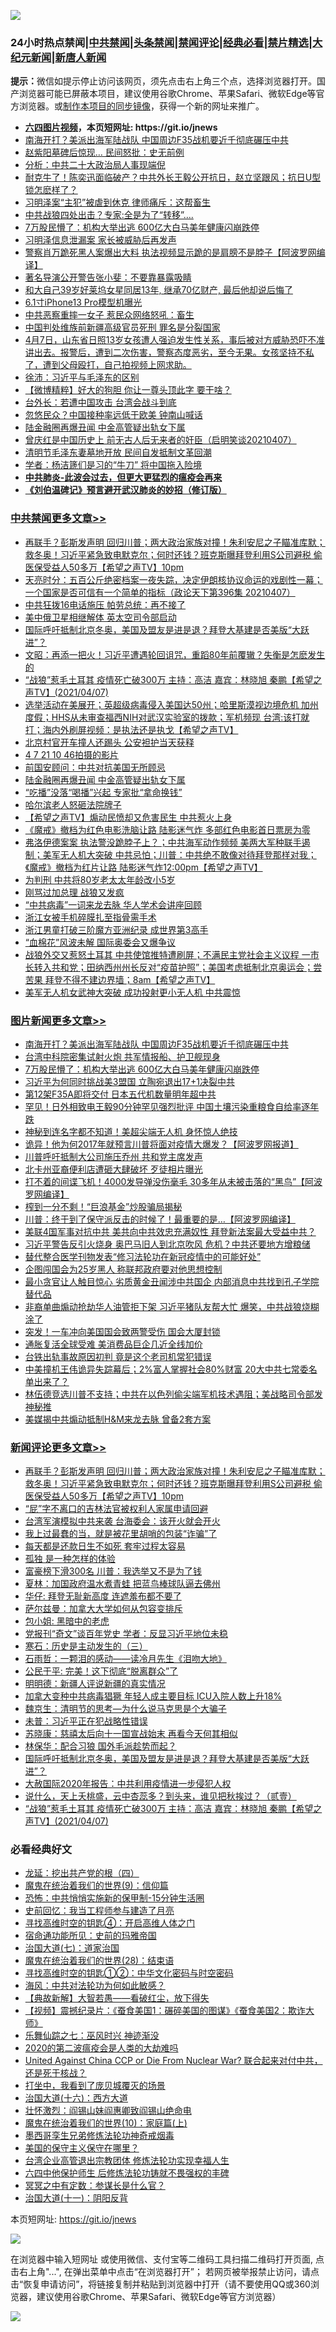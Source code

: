![](https://raw.githubusercontent.com/fqnews/bnews/master/64photo/fqnews-qr.jpg)

<div id="tt">
<h3>24小时热点禁闻|<a href="#%E4%B8%AD%E5%85%B1%E7%A6%81%E9%97%BB%E6%9B%B4%E5%A4%9A%E6%96%87%E7%AB%A0">中共禁闻</a>|<a href="#%E5%9B%BE%E7%89%87%E6%96%B0%E9%97%BB%E6%9B%B4%E5%A4%9A%E6%96%87%E7%AB%A0">头条禁闻</a>|<a href="#%E6%96%B0%E9%97%BB%E8%AF%84%E8%AE%BA%E6%9B%B4%E5%A4%9A%E6%96%87%E7%AB%A0">禁闻评论|<a href="#%E5%BF%85%E7%9C%8B%E7%BB%8F%E5%85%B8%E5%A5%BD%E6%96%87">经典必看|<a href="/video.md#%E7%A6%81%E7%89%87%E7%B2%BE%E9%80%89">禁片精选</a>|<a href="https://github.com/fqnews/djy/blob/master/gb/nf1351518.md#1">大纪元新闻</a>|<a href="https://github.com/fqnews/ntdtv/blob/master/gb/prog204.md#1">新唐人新闻</a></h3>
<div><b>提示：</b>微信如提示停止访问该网页，须先点击右上角三个点，选择浏览器打开。国产浏览器可能已屏蔽本项目，建议使用谷歌Chrome、苹果Safari、微软Edge等官方浏览器。或<a href="https://github.com/fqnews/bnews/blob/master/%E5%88%B6%E4%BD%9Cgit%E7%A6%81%E9%97%BB%E9%95%9C%E5%83%8F.md">制作本项目的同步镜像</a>，获得一个新的网址来推广。</div>
<ul>
<li><b><a href="http://d1.bdrive.tk/64.mp4" target="_blank">六四图片视频</a>，本页短网址: https://git.io/jnews</b></li>
<li><a href="/topimagenews/20210407/1521468.md">南海开打？美派出海军陆战队 中国周边F35战机要近千彻底碾压中共</a></li>
<li><a href="/cnnews/20210407/1521307.md">赵紫阳墓碑后惊现… 民间怒批：史无前例</a></li>
<li><a href="/cbnews/20210407/1521373.md">分析：中共二十大政治局人事现端倪</a></li>
<li><a href="/bannedvideo/20210407/1521266.md">耐克牛了！陈奕迅面临破产？中共外长王毅公开抗日，赵立坚跟风；抗日U型锁怎麽样了？</a></li>
<li><a href="/cnnews/20210407/1521375.md">习明泽案“主犯”被虐到休克 律师痛斥：这帮畜生</a></li>
<li><a href="/cbnews/20210407/1521250.md">中共战狼四处出击？专家:全是为了“转移”….</a></li>
<li><a href="/topimagenews/20210407/1521268.md">7万股民懵了：机构大举出逃 600亿大白马美年健康闪崩跌停</a></li>
<li><a href="/cbnews/20210407/1521284.md">习明泽信息泄漏案 家长被威胁后再发声</a></li>
<li><a href="/cnnews/20210407/1521398.md">警察肖万跪死黑人案爆出大料 执法视频显示跪的是肩膀不是脖子【阿波罗网编译】</a></li>
<li><a href="/yule/20210407/1521496.md">著名导演公开警告张小斐：不要靠暴露吸睛</a></li>
<li><a href="/yule/20210408/1521771.md">和大自己39岁好莱坞女星同居13年, 继承70亿财产, 最后他却说后悔了</a></li>
<li><a href="/cnnews/20210407/1521610.md">6.1寸iPhone13 Pro模型机曝光</a></li>
<li><a href="/cbnews/20210407/1521469.md">中共恶察重摔一女子 惹民众网络怒吼：畜生</a></li>
<li><a href="/headline/20210407/1521403.md">中国判处维族前新疆高级官员死刑 罪名是分裂国家</a></li>
<li><a href="/bannedvideo/20210407/1521629.md">4月7日，山东省日照13岁女孩遭人强迫发生性关系，事后被对方威胁恐吓不准讲出去。报警后，遭到二次伤害，警察态度恶劣，至今无果。女孩坚持不私了，遭到父母殴打，自己拍视频上网求助。</a></li>
<li><a href="/renquan/minyun/20210408/1521709.md">徐沛：习近平与毛泽东的区别</a></li>
<li><a href="/comments/20210407/1521256.md">【微博精粹】好大的狗胆 你让一尊头顶此字 要干啥？</a></li>
<li><a href="/headline/20210407/1521340.md">台外长：若遭中国攻击 台湾会战斗到底</a></li>
<li><a href="/cbnews/20210407/1521413.md">忽悠民众？中国接种率远低于欧美 钟南山喊话</a></li>
<li><a href="/cbnews/20210408/1521761.md">陆金融圈再爆丑闻 中金高管疑出轨女下属</a></li>
<li><a href="/bannedvideo/20210407/1521397.md">曾庆红是中国历史上 前无古人后无来者的奸臣（启明笑谈20210407）</a></li>
<li><a href="/ssgc/20210407/1521445.md">清明节毛泽东妻墓地开放 民间自发抵制文革回潮</a></li>
<li><a href="/cbnews/20210407/1521318.md">学者：杨洁篪们是习的“牛刀” 将中国拖入险境</a></li>
<li><b><a href="/comments/20200211/1275071.md" target="_blank">中共肺炎-此波会过去，但更大更猛烈的瘟疫会再来</a></b></li>
<li><b><a href="/comments/20200207/1272816.md" target="_blank">《刘伯温碑记》预言避开武汉肺炎的妙招（修订版）</a></b></li>
</ul>
</div>

<div class="catlist">
<h3><a href="/cbnews/" target="_blank">中共禁闻</a><span><a href="/cbnews/" target="_blank" rel="nofollow">更多文章>></a></span></h3>
<ul>
<li><a href="/comments/20210408/1521956.md" target="_blank">再联手？彭斯发声明 回归川普；两大政治家族对撞！朱利安尼之子瞄准库默；救冬奥！习近平紧急致电默克尔；何时还钱？班克斯曝拜登利用S公司避税  偷医保受益人50多万【希望之声TV】10pm</a></li>
<li><a href="/cbnews/20210408/1521937.md" target="_blank">天亮时分：五百公斤绝密档案一夜失踪，决定伊朗核协议命运的戏剧性一幕；一个国家是否可信有一个简单的指标（政论天下第396集 20210407）</a></li>
<li><a href="/cbnews/20210408/1521901.md" target="_blank">中共狂拨16电话施压 帕劳总统：再不接了</a></li>
<li><a href="/cbnews/20210408/1521900.md" target="_blank">美中俄卫星相继解体 英太空司令部启动</a></li>
<li><a href="/comments/20210408/1521879.md" target="_blank">国际呼吁抵制北京冬奥，美国及盟友是进是退？拜登大基建是否美版“大跃进”？</a></li>
<li><a href="/cbnews/20210408/1521875.md" target="_blank">文昭：再添一把火！习近平遭遇轮回诅咒，重蹈80年前覆辙？失衡是怎麽发生的</a></li>
<li><a href="/comments/20210408/1521861.md" target="_blank">“战狼”惹毛土耳其  疫情死亡破300万 主持：高洁  嘉宾：林晓旭  秦鹏【希望之声TV】(2021/04/07)</a></li>
<li><a href="/comments/20210408/1521825.md" target="_blank">选举活动在美展开；英超级病毒侵入美国达50州；哈里斯漠视边境危机 加州度假；HHS从未审查福西NIH对武汉实验室的拨款；军机频现 台湾:该打就打；海内外刷屏视频：是执法还是执戈【希望之声TV】</a></li>
<li><a href="/cbnews/20210408/1521779.md" target="_blank">北京村官开车撞人还踢头 公安袒护当天获释</a></li>
<li><a href="/comments/20210408/1521763.md" target="_blank">4 7 21 10 46拍摄的影片</a></li>
<li><a href="/cbnews/20210408/1521762.md" target="_blank">前国安顾问：中共对抗美国无所顾忌</a></li>
<li><a href="/cbnews/20210408/1521761.md" target="_blank">陆金融圈再爆丑闻 中金高管疑出轨女下属</a></li>
<li><a href="/cbnews/20210408/1521738.md" target="_blank">“吃播”没落“喝播”兴起 专家批“拿命换钱”</a></li>
<li><a href="/cbnews/20210408/1521726.md" target="_blank">哈尔滨老人怒砸法院牌子</a></li>
<li><a href="/comments/20210408/1521725.md" target="_blank">【希望之声TV】煽动民愤却又危害民生 中共惹火上身</a></li>
<li><a href="/cbnews/20210408/1521671.md" target="_blank">《魔戒》撤档为红色电影洗脑让路 陆影迷气炸 多部红色电影首日票房为零</a></li>
<li><a href="/comments/20210407/1521655.md" target="_blank">弗洛伊德案案 执法警没跪脖子上？；中共海军动作频频 美两大军种联手遏制；美军无人机大突破 中共忌怕；川普：中共绝不敢像对待拜登那样对我；《魔戒》撤档为红片让路 陆影迷气炸12:00pm【希望之声TV】</a></li>
<li><a href="/cbnews/20210407/1521628.md" target="_blank">为判刑 中共将80岁老太太年龄改小5岁</a></li>
<li><a href="/cbnews/20210407/1521605.md" target="_blank">刚骂过加总理 战狼又发疯</a></li>
<li><a href="/cbnews/20210407/1521561.md" target="_blank">“中共病毒”一词来龙去脉 华人学术会讲座回顾</a></li>
<li><a href="/cbnews/20210407/1521560.md" target="_blank">浙江女被手机碎膜扎至指骨需手术</a></li>
<li><a href="/cbnews/20210407/1521559.md" target="_blank">浙江男童打破三阶魔方亚洲纪录 成世界第3高手</a></li>
<li><a href="/cbnews/20210407/1521493.md" target="_blank">“血棉花”风波未解 国际奥委会又爆争议</a></li>
<li><a href="/comments/20210407/1521479.md" target="_blank">战狼外交又惹怒土耳其 中共使馆推特遭刷屏；不满民主党社会主义议程 一市长转入共和党；田纳西州州长反对“疫苗护照”；美国考虑抵制北京奥运会；尝苦果 拜登不得不建边界墙；8am【希望之声TV】</a></li>
<li><a href="/cbnews/20210407/1521470.md" target="_blank">美军无人机女武神大突破 成功投射更小无人机 中共震惊</a></li>

</ul>
</div>
<div class="catlist">
<h3><a href="/topimagenews/" target="_blank">图片新闻</a><span><a href="/topimagenews/" target="_blank" rel="nofollow">更多文章>></a></span></h3>
<ul>
<li><a href="/topimagenews/20210407/1521468.md" target="_blank">南海开打？美派出海军陆战队 中国周边F35战机要近千彻底碾压中共</a></li>
<li><a href="/topimagenews/20210407/1521344.md" target="_blank">台湾中科院密集试射火炮 共军情报船、护卫舰现身</a></li>
<li><a href="/topimagenews/20210407/1521268.md" target="_blank">7万股民懵了：机构大举出逃 600亿大白马美年健康闪崩跌停</a></li>
<li><a href="/topimagenews/20210407/1521136.md" target="_blank">习近平为何同时挑战美3盟国 立陶宛退出17+1决裂中共</a></li>
<li><a href="/topimagenews/20210406/1520690.md" target="_blank">第12架F35A即将交付 日本五代机数量明年超中共</a></li>
<li><a href="/topimagenews/20210406/1520399.md" target="_blank">罕见！日外相致电王毅90分钟罕见强烈批评 中国土壤污染重粮食自给率逐年跌</a></li>
<li><a href="/topimagenews/20210405/1519948.md" target="_blank">神秘到连名字都不知道！美超尖端无人机 身怀惊人绝技</a></li>
<li><a href="/topimagenews/20210405/1519899.md" target="_blank">诡异！他为何2017年就预言川普将面对疫情大爆发？【阿波罗网报道】</a></li>
<li><a href="/topimagenews/20210405/1519818.md" target="_blank">川普呼吁抵制大公司施压乔州 共和党主席发声</a></li>
<li><a href="/topimagenews/20210405/1519671.md" target="_blank">北卡州亚裔便利店遭砸大肆破坏 歹徒相片曝光</a></li>
<li><a href="/topimagenews/20210404/1519440.md" target="_blank">打不着的间谍飞机！4000发导弹没伤毫毛 30多年从未被击落的“黑鸟”【阿波罗网编译】</a></li>
<li><a href="/topimagenews/20210404/1519402.md" target="_blank">榨到一分不剩！“巨浪基金”炒股骗局揭秘</a></li>
<li><a href="/topimagenews/20210404/1519391.md" target="_blank">川普：终于到了保守派反击的时候了！最重要的是…【阿波罗网编译】</a></li>
<li><a href="/topimagenews/20210404/1519149.md" target="_blank">美联4国军事对抗中共 美共向中共效忠充满奴性 拜登新法案最大受益中共？</a></li>
<li><a href="/topimagenews/20210403/1518960.md" target="_blank">习近平警告反引火烧身 奥巴马旧人到北京吹风 危机？中共还要地方增粮储</a></li>
<li><a href="/comments/20210403/1518906.md" target="_blank">替代整合医学刊物发表“修习法轮功在新冠疫情中的可能好处”</a></li>
<li><a href="/topimagenews/20210403/1518554.md" target="_blank">企图闯国会为25岁黑人 称联邦政府要对他思想控制</a></li>
<li><a href="/topimagenews/20210403/1518546.md" target="_blank">最小贪官让人触目惊心 劣质黄金丑闻涉中共国企 内部消息中共找到孔子学院替代品</a></li>
<li><a href="/topimagenews/20210403/1518528.md" target="_blank">非裔单曲煽动抢劫华人油管拒下架 习近平猪队友帮大忙 爆笑，中共战狼烧糊涂了</a></li>
<li><a href="/topimagenews/20210403/1518459.md" target="_blank">突发！一车冲向美国国会致两警受伤 国会大厦封锁</a></li>
<li><a href="/topimagenews/20210403/1518446.md" target="_blank">通胀复活全球受难 美消费品巨企几近全线加价</a></li>
<li><a href="/topimagenews/20210402/1518285.md" target="_blank">台铁出轨事故原因初判 竟是这个老司机常犯错误</a></li>
<li><a href="/topimagenews/20210402/1517957.md" target="_blank">中美撞机王伟诡异失踪幕后；2%富人掌握社会80%财富 20大中共七常委名单出来了？</a></li>
<li><a href="/topimagenews/20210402/1517873.md" target="_blank">林伍德竞选川普不支持；中共在以色列偷尖端军机技术遇阻；美战略司令部发神秘推</a></li>
<li><a href="/topimagenews/20210402/1517863.md" target="_blank">美媒揭中共煽动抵制H&#038;M来龙去脉 曾备2套方案</a></li>

</ul>
</div>
<div class="catlist">
<h3><a href="/comments/" target="_blank">新闻评论</a><span><a href="/comments/" target="_blank" rel="nofollow">更多文章>></a></span></h3>
<ul>
<li><a href="/comments/20210408/1521956.md" target="_blank">再联手？彭斯发声明 回归川普；两大政治家族对撞！朱利安尼之子瞄准库默；救冬奥！习近平紧急致电默克尔；何时还钱？班克斯曝拜登利用S公司避税  偷医保受益人50多万【希望之声TV】10pm</a></li>
<li><a href="/comments/20210408/1521953.md" target="_blank">“屁”字不离口的吉林法官被权利人家属申请回避</a></li>
<li><a href="/comments/20210408/1521952.md" target="_blank">台湾军演模拟中共来袭 台海委会：该开火就会开火</a></li>
<li><a href="/comments/20210408/1521949.md" target="_blank">我上过最蠢的当，就是被花里胡哨的包装“诈骗”了</a></li>
<li><a href="/comments/20210408/1521948.md" target="_blank">每天都是还款日生不如死 套牢过程太容易</a></li>
<li><a href="/comments/20210408/1521947.md" target="_blank">孤独 是一种怎样的体验</a></li>
<li><a href="/comments/20210408/1521934.md" target="_blank">富豪榜下滑300名 川普：我选举又不是为了钱</a></li>
<li><a href="/comments/20210408/1521933.md" target="_blank">夏林：加国政府温水煮青蛙 把蓝鸟棒球队逼去佛州</a></li>
<li><a href="/comments/20210408/1521912.md" target="_blank">华仔: 拜登无耻新高度 连遮羞布都不要了</a></li>
<li><a href="/comments/20210408/1521911.md" target="_blank">萨尔兹曼：加拿大大学如何从包容变排斥</a></li>
<li><a href="/comments/20210408/1521910.md" target="_blank">包小姐: 黑暗中的老虎</a></li>
<li><a href="/comments/20210408/1521909.md" target="_blank">党报刊“奇文”谈百年党史 学者：反显习近平地位未稳</a></li>
<li><a href="/comments/20210408/1521898.md" target="_blank">寒石：历史是主动发生的（三）</a></li>
<li><a href="/comments/20210408/1521897.md" target="_blank">石雨哲：一颗泪的感动——读冷月先生《泪吻大地》</a></li>
<li><a href="/comments/20210408/1521893.md" target="_blank">公民于平: 完美！这下彻底“脱离群众”了</a></li>
<li><a href="/comments/20210408/1521892.md" target="_blank">明明德：新疆人评说新疆的真实情况</a></li>
<li><a href="/comments/20210408/1521884.md" target="_blank">加拿大变种中共病毒猖獗 年轻人成主要目标 ICU入院人数上升18%</a></li>
<li><a href="/comments/20210408/1521883.md" target="_blank">魏京生：清明节的思考&#8212;为什么说马克思是个大骗子</a></li>
<li><a href="/comments/20210408/1521882.md" target="_blank">未普：习近平正在犯战略性错误</a></li>
<li><a href="/comments/20210408/1521881.md" target="_blank">苏晓康：慈禧太后向十一国宣战始末 再看今天何其相似</a></li>
<li><a href="/comments/20210408/1521880.md" target="_blank">林保华：配合习狼 国外毛派趁势而起？</a></li>
<li><a href="/comments/20210408/1521879.md" target="_blank">国际呼吁抵制北京冬奥，美国及盟友是进是退？拜登大基建是否美版“大跃进”？</a></li>
<li><a href="/comments/20210408/1521867.md" target="_blank">大赦国际2020年报告：中共利用疫情进一步侵犯人权</a></li>
<li><a href="/comments/20210408/1521862.md" target="_blank">说什么，天上夭桃盛，云中杏蕊多？到头来，谁见把秋挨过？（贰壹）</a></li>
<li><a href="/comments/20210408/1521861.md" target="_blank">“战狼”惹毛土耳其  疫情死亡破300万 主持：高洁  嘉宾：林晓旭  秦鹏【希望之声TV】(2021/04/07)</a></li>

</ul>
</div>

<div class="catlist">
<h3>必看经典好文</h3>
<ul>
<li><a href="/comments/20200930/1405812.md" target="_blank">龙延：挖出共产党的根（四）</a></li>
<li><a href="/topimagenews/20180529/949649.md" target="_blank">魔鬼在统治着我们的世界(9)：信仰篇</a></li>
<li><a href="/baitai/20200711/1359005.md" target="_blank">恐怖：中共悄悄实施新的保甲制-15分钟生活圈</a></li>
<li><a href="/aomi/history/20141104/323033.md" target="_blank">史前回忆：我当工程师参与建造了月亮</a></li>
<li><a href="/comments/20210329/1515018.md" target="_blank">寻找高维时空的钥匙④：开启高维人体之门</a></li>
<li><a href="/cbnews/20180711/970353.md" target="_blank">宿命通功能所见：史前的玛雅帝国</a></li>
<li><a href="/cbnews/20190424/913985.md" target="_blank">治国大道(七)：道家治国</a></li>
<li><a href="/comments/20181228/1054609.md" target="_blank">魔鬼在统治着我们的世界(28)：结束语</a></li>
<li><a href="/comments/20210322/1510016.md" target="_blank">寻找高维时空的钥匙①②：中华文化密码与时空密码</a></li>
<li><a href="/comments/20191218/1228234.md" target="_blank">海风：中共对法轮功为何如此敏感？</a></li>
<li><a href="/comments/20201217/1449706.md" target="_blank">【典故新解】大智若愚——看破红尘，放下得失</a></li>
<li><a href="/comments/20210123/1473011.md" target="_blank">【视频】震撼纪录片：《蚕食美国1：碾碎美国的图谋》《蚕食美国2：欺诈大师》</a></li>
<li><a href="/tculture/20190101/792550.md" target="_blank">乐舞仙踪之七：巫风时兴 神迹渐没</a></li>
<li><a href="/comments/20200712/1359432.md" target="_blank">2020的第二波瘟疫会是人类的大劫难吗</a></li>
<li><a href="/comments/20200820/1451960.md" target="_blank">United Against China CCP or Die From Nuclear War? 联合起来对付中共，还是死于核战？</a></li>
<li><a href="/comments/20201015/1414242.md" target="_blank">打坐中，我看到了庞贝城覆灭的场景</a></li>
<li><a href="/comments/20201110/1428663.md" target="_blank">治国大道(十六)：西方大道</a></li>
<li><a href="/cbnews/20200727/1366904.md" target="_blank">壮怀激烈：阎锡山妹阎惠卿致阎锡山绝命电</a></li>
<li><a href="/topimagenews/20180529/950153.md" target="_blank">魔鬼在统治着我们的世界(10)：家庭篇(上)</a></li>
<li><a href="/topimagenews/20210214/1487270.md" target="_blank">墨西哥孪生兄弟修炼法轮功神奇戒烟毒</a></li>
<li><a href="/lifebaike/20200520/1331379.md" target="_blank">美国的保守主义保守在哪里？</a></li>
<li><a href="/comments/20200528/1335859.md" target="_blank">台湾企业高管退出宗教团体 修炼法轮功实现幸福人生</a></li>
<li><a href="/comments/20200926/1403542.md" target="_blank">六四中他保护师生 后修炼法轮功铸就不畏强权的丰碑</a></li>
<li><a href="/tculture/20200812/1378929.md" target="_blank">冥冥之中有定数：参谋长是什么官？</a></li>
<li><a href="/cbnews/20180317/915893.md" target="_blank">治国大道(十一)：阴阳反背</a></li>

</ul>
</div>

本页短网址: https://git.io/jnews

![](https://raw.githubusercontent.com/fqnews/bnews/master/64photo/fqnews-qr.jpg)

在浏览器中输入短网址 或使用微信、支付宝等二维码工具扫描二维码打开页面, 点击右上角"...", 在弹出菜单中点击“在浏览器打开”； 若网页被举报禁止访问，请点击“恢复申请访问”，将链接复制并粘贴到浏览器中打开（请不要使用QQ或360浏览器，建议使用谷歌Chrome、苹果Safari、微软Edge等官方浏览器）

![](https://raw.githubusercontent.com/fqnews/bnews/master/64photo/wx.jpg)